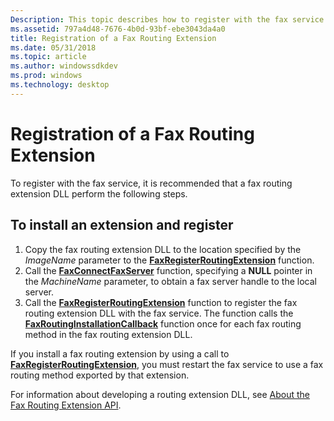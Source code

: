 ```yaml
---
Description: This topic describes how to register with the fax service.
ms.assetid: 797a4d48-7676-4b0d-93bf-ebe3043da4a0
title: Registration of a Fax Routing Extension
ms.date: 05/31/2018
ms.topic: article
ms.author: windowssdkdev
ms.prod: windows
ms.technology: desktop
---
```


# Registration of a Fax Routing Extension

To register with the fax service, it is recommended that a fax routing extension DLL perform the following steps.

## To install an extension and register

1.  Copy the fax routing extension DLL to the location specified by the *ImageName* parameter to the [**FaxRegisterRoutingExtension**](/windows/previous-versions/Winfax/?branch=master) function.
2.  Call the [**FaxConnectFaxServer**](/windows/previous-versions/Winfax/nf-winfax-faxconnectfaxservera?branch=master) function, specifying a **NULL** pointer in the *MachineName* parameter, to obtain a fax server handle to the local server.
3.  Call the [**FaxRegisterRoutingExtension**](/windows/previous-versions/Winfax/?branch=master) function to register the fax routing extension DLL with the fax service. The function calls the [**FaxRoutingInstallationCallback**](/windows/previous-versions/Winfax/nc-winfax-pfax_routing_installation_callbackw?branch=master) function once for each fax routing method in the fax routing extension DLL.

If you install a fax routing extension by using a call to [**FaxRegisterRoutingExtension**](/windows/previous-versions/Winfax/?branch=master), you must restart the fax service to use a fax routing method exported by that extension.

For information about developing a routing extension DLL, see [About the Fax Routing Extension API](-mfax-about-the-fax-routing-extension-api.md).

 

 



